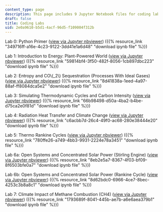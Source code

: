 ```yaml
---
content_type: page
description: This page includes 9 Jupyter Notebook files for coding labs.
draft: false
title: Coding Labs
uid: 2e0a9610-b5d1-4acf-96d5-f109004f312b
---
```

Lab 0: Python Primer ([view via Jupyter nbviewer](https://nbviewer.org/github/ptgodart/thermodynamics_and_climate_change/blob/main/CODING_LABS/R0_python_primer.ipynb)) ({{% resource_link "349716ff-a16e-4c23-9122-3dd41e1a6d48" "download ipynb file" %}})

Lab 1: Introduction to Energy: Plant-Powered World ([view via Jupyter nbviewer](https://nbviewer.org/github/ptgodart/thermodynamics_and_climate_change/blob/main/CODING_LABS/R1_energy_and_plant_power.ipynb)) ({{% resource_link "59814bf4-3f50-482f-8056-1cb897dbc223" "download ipynb file" %}})

Lab 2: Entropy and CO\\(_2\\) Sequestration (Processes With Ideal Gases) ([view via Jupyter nbviewer](https://nbviewer.org/github/ptgodart/thermodynamics_and_climate_change/blob/main/CODING_LABS/R2_entropy_and_co2_sequestration.ipynb)) ({{% resource_link "8d41838a-1eed-4a97-88af-ff8084dca5e2" "download ipynb file" %}})

Lab 3: Simulating Thermodynamic Cycles and Carbon Intensity ([view via Jupyter nbviewer](https://nbviewer.org/github/ptgodart/thermodynamics_and_climate_change/blob/main/CODING_LABS/R3_thermodynamic_cycles_and_carbon_intensity.ipynb)) ({{% resource_link "66b98498-d50a-4ba2-b4be-d75ca2e0f81d" "download ipynb file" %}})

Lab 4: Radiation Heat Transfer and Climate Change ([view via Jupyter nbviewer](https://nbviewer.org/github/ptgodart/thermodynamics_and_climate_change/blob/main/CODING_LABS/R4_radiation_heat_transfer_and_climate_change.ipynb)) ({{% resource_link "c6acbb7d-26c4-49f0-ac68-280e38444e20" "download ipynb file" %}})

Lab 5: Thermo Rankine Cycles ([view via Jupyter nbviewer](https://nbviewer.org/github/ptgodart/thermodynamics_and_climate_change/blob/main/CODING_LABS/R5_thermo_rankine_cycles.ipynb)) ({{% resource_link "780ffe26-a749-4bb3-9931-2224e78a3451" "download ipynb file" %}})

Lab 6a: Open Systems and Concentrated Solar Power (Stirling Engine) ([view via Jupyter nbviewer](https://nbviewer.org/github/ptgodart/thermodynamics_and_climate_change/blob/main/CODING_LABS/R6_open_cycles_and_concentrated_solar_power%20(stirling%20engine).ipynb)) ({{% resource_link "8eb2e5a7-8367-4f03-bf09-8f6503bfe0a7" "download ipynb file" %}})

Lab 6b: Open Systems and Concentrated Solar Power (Rankine Cycle) ([view via Jupyter nbviewer](https://nbviewer.org/github/ptgodart/thermodynamics_and_climate_change/blob/main/CODING_LABS/R7_open_systems_and_concentrated_solar_power%20(rankine%20cycle).ipynb)) ({{% resource_link "8d62bdc0-6966-4ce7-8bec-4253c3b8a8c1" "download ipynb file" %}})

Lab 7: Climate Impact of Methane Combustion (CH4) ([view via Jupyter nbviewer](https://nbviewer.org/github/ptgodart/thermodynamics_and_climate_change/blob/main/CODING_LABS/R8_methane_emissions_and_brayton_cycle.ipynb)) ({{% resource_link "1793689f-8041-445b-ae7b-a6e6aea379b1" "download ipynb file" %}})